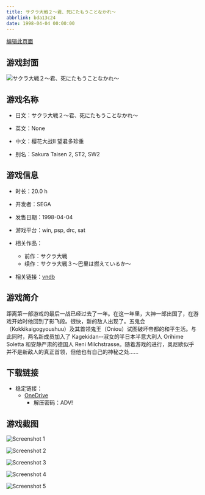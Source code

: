 ```yaml
---
title: サクラ大戦２～君、死にたもうことなかれ～
abbrlink: bda13c24
date: 1998-04-04 00:00:00
---
```

[编辑此页面](https://github.com/ACG-3/ADV3-source/blob/main/source/_posts/games/%E3%82%B5%E3%82%AF%E3%83%A9%E5%A4%A7%E6%88%A6%EF%BC%92%EF%BD%9E%E5%90%9B%E3%80%81%E6%AD%BB%E3%81%AB%E3%81%9F%E3%82%82%E3%81%86%E3%81%93%E3%81%A8%E3%81%AA%E3%81%8B%E3%82%8C%EF%BD%9E.md)

## 游戏封面

![サクラ大戦２～君、死にたもうことなかれ～](https://pan.timero.xyz/d/onedrive/img_lib_001/%E3%82%B5%E3%82%AF%E3%83%A9%E5%A4%A7%E6%88%A6%EF%BC%92%EF%BD%9E%E5%90%9B%E3%80%81%E6%AD%BB%E3%81%AB%E3%81%9F%E3%82%82%E3%81%86%E3%81%93%E3%81%A8%E3%81%AA%E3%81%8B%E3%82%8C%EF%BD%9E_cover.avif)


## 游戏名称

- 日文：サクラ大戦２～君、死にたもうことなかれ～
- 英文：None
- 中文：樱花大战II 望君多珍重

- 别名：Sakura Taisen 2, ST2, SW2


## 游戏信息

- 时长：20.0 h
- 开发者：SEGA
- 发售日期：1998-04-04
- 游戏平台：win, psp, drc, sat
- 相关作品：
   - 前作：サクラ大戦
   - 续作：サクラ大戦３～巴里は燃えているか～

- 相关链接：[vndb](https://vndb.org/v1358)


## 游戏简介

距离第一部游戏的最后一战已经过去了一年。在这一年里，大神一郎出国了，在游戏开始时他回到了影飞段。很快，新的敌人出现了。五鬼会（Kokkikaigogyoushuu）及其首领鬼王（Oniou）试图破坏帝都的和平生活。与此同时，两名新成员加入了 Kagekidan--淑女的半日本半意大利人 Orihime Soletta 和安静严肃的德国人 Reni Milchstrasse。随着游戏的进行，奥尼欧似乎并不是新敌人的真正首领，但他也有自己的神秘之处......


## 下载链接

- 稳定链接：
    - [OneDrive](https://pan.timero.xyz/onedrive/adv_lib_001/%E3%82%B5%E3%82%AF%E3%83%A9%E5%A4%A7%E6%88%A6%EF%BC%92%EF%BD%9E%E5%90%9B%E3%80%81%E6%AD%BB%E3%81%AB%E3%81%9F%E3%82%82%E3%81%86%E3%81%93%E3%81%A8%E3%81%AA%E3%81%8B%E3%82%8C%EF%BD%9E)
        - 解压密码：ADV!



## 游戏截图


![Screenshot 1](https://pan.timero.xyz/d/onedrive/img_lib_001/%E3%82%B5%E3%82%AF%E3%83%A9%E5%A4%A7%E6%88%A6%EF%BC%92%EF%BD%9E%E5%90%9B%E3%80%81%E6%AD%BB%E3%81%AB%E3%81%9F%E3%82%82%E3%81%86%E3%81%93%E3%81%A8%E3%81%AA%E3%81%8B%E3%82%8C%EF%BD%9E_Screenshot_1.avif)

![Screenshot 2](https://pan.timero.xyz/d/onedrive/img_lib_001/%E3%82%B5%E3%82%AF%E3%83%A9%E5%A4%A7%E6%88%A6%EF%BC%92%EF%BD%9E%E5%90%9B%E3%80%81%E6%AD%BB%E3%81%AB%E3%81%9F%E3%82%82%E3%81%86%E3%81%93%E3%81%A8%E3%81%AA%E3%81%8B%E3%82%8C%EF%BD%9E_Screenshot_2.avif)

![Screenshot 3](https://pan.timero.xyz/d/onedrive/img_lib_001/%E3%82%B5%E3%82%AF%E3%83%A9%E5%A4%A7%E6%88%A6%EF%BC%92%EF%BD%9E%E5%90%9B%E3%80%81%E6%AD%BB%E3%81%AB%E3%81%9F%E3%82%82%E3%81%86%E3%81%93%E3%81%A8%E3%81%AA%E3%81%8B%E3%82%8C%EF%BD%9E_Screenshot_3.avif)

![Screenshot 4](https://pan.timero.xyz/d/onedrive/img_lib_001/%E3%82%B5%E3%82%AF%E3%83%A9%E5%A4%A7%E6%88%A6%EF%BC%92%EF%BD%9E%E5%90%9B%E3%80%81%E6%AD%BB%E3%81%AB%E3%81%9F%E3%82%82%E3%81%86%E3%81%93%E3%81%A8%E3%81%AA%E3%81%8B%E3%82%8C%EF%BD%9E_Screenshot_4.avif)

![Screenshot 5](https://pan.timero.xyz/d/onedrive/img_lib_001/%E3%82%B5%E3%82%AF%E3%83%A9%E5%A4%A7%E6%88%A6%EF%BC%92%EF%BD%9E%E5%90%9B%E3%80%81%E6%AD%BB%E3%81%AB%E3%81%9F%E3%82%82%E3%81%86%E3%81%93%E3%81%A8%E3%81%AA%E3%81%8B%E3%82%8C%EF%BD%9E_Screenshot_5.avif)

